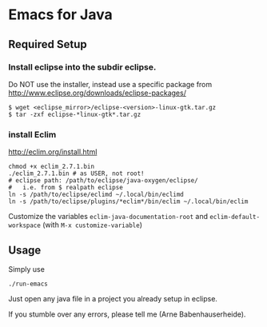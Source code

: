 Emacs for Java
==============


Required Setup
--------------

### Install eclipse into the subdir eclipse. 

Do NOT use the installer, instead use a specific package from http://www.eclipse.org/downloads/eclipse-packages/

    $ wget <eclipse_mirror>/eclipse-<version>-linux-gtk.tar.gz
    $ tar -zxf eclipse-*linux-gtk*.tar.gz

### install Eclim

http://eclim.org/install.html

    chmod +x eclim_2.7.1.bin
    ./eclim_2.7.1.bin # as USER, not root!
    # eclipse path: /path/to/eclipse/java-oxygen/eclipse/
	#   i.e. from $ realpath eclipse
	ln -s /path/to/eclipse/eclimd ~/.local/bin/eclimd
	ln -s /path/to/eclipse/plugins/*eclim*/bin/eclim ~/.local/bin/eclim

Customize the variables `eclim-java-documentation-root` and `eclim-default-workspace` (with `M-x customize-variable`)

Usage
-----

Simply use

    ./run-emacs

Just open any java file in a project you already setup in eclipse.

If you stumble over any errors, please tell me (Arne Babenhauserheide).

